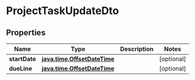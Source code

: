 
# ProjectTaskUpdateDto

## Properties
| Name | Type | Description | Notes |
| ------------ | ------------- | ------------- | ------------- |
| **startDate** | [**java.time.OffsetDateTime**](java.time.OffsetDateTime.md) |  |  [optional] |
| **dueLine** | [**java.time.OffsetDateTime**](java.time.OffsetDateTime.md) |  |  [optional] |



